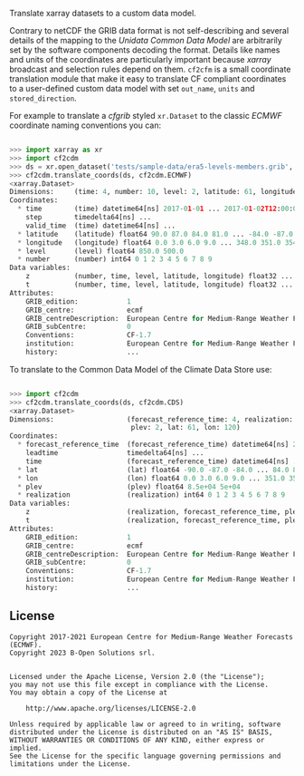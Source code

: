 Translate xarray datasets to a custom data model.

Contrary to netCDF the GRIB data format is not self-describing and several details of the mapping
to the *Unidata Common Data Model* are arbitrarily set by the software components decoding the format.
Details like names and units of the coordinates are particularly important because
*xarray* broadcast and selection rules depend on them.
`cf2cfm` is a small coordinate translation module that make it easy to
translate CF compliant coordinates to a user-defined
custom data model with set `out_name`, `units` and `stored_direction`.

For example to translate a *cfgrib* styled `xr.Dataset` to the classic *ECMWF* coordinate
naming conventions you can:

```python

>>> import xarray as xr
>>> import cf2cdm
>>> ds = xr.open_dataset('tests/sample-data/era5-levels-members.grib', engine='cfgrib')
>>> cf2cdm.translate_coords(ds, cf2cdm.ECMWF)
<xarray.Dataset>
Dimensions:     (time: 4, number: 10, level: 2, latitude: 61, longitude: 120)
Coordinates:
  * time        (time) datetime64[ns] 2017-01-01 ... 2017-01-02T12:00:00
    step        timedelta64[ns] ...
    valid_time  (time) datetime64[ns] ...
  * latitude    (latitude) float64 90.0 87.0 84.0 81.0 ... -84.0 -87.0 -90.0
  * longitude   (longitude) float64 0.0 3.0 6.0 9.0 ... 348.0 351.0 354.0 357.0
  * level       (level) float64 850.0 500.0
  * number      (number) int64 0 1 2 3 4 5 6 7 8 9
Data variables:
    z           (number, time, level, latitude, longitude) float32 ...
    t           (number, time, level, latitude, longitude) float32 ...
Attributes:
    GRIB_edition:            1
    GRIB_centre:             ecmf
    GRIB_centreDescription:  European Centre for Medium-Range Weather Forecasts
    GRIB_subCentre:          0
    Conventions:             CF-1.7
    institution:             European Centre for Medium-Range Weather Forecasts
    history:                 ...

```

To translate to the Common Data Model of the Climate Data Store use:

```python

>>> import cf2cdm
>>> cf2cdm.translate_coords(ds, cf2cdm.CDS)
<xarray.Dataset>
Dimensions:                  (forecast_reference_time: 4, realization: 10,
                              plev: 2, lat: 61, lon: 120)
Coordinates:
  * forecast_reference_time  (forecast_reference_time) datetime64[ns] 2017-01...
    leadtime                 timedelta64[ns] ...
    time                     (forecast_reference_time) datetime64[ns] ...
  * lat                      (lat) float64 -90.0 -87.0 -84.0 ... 84.0 87.0 90.0
  * lon                      (lon) float64 0.0 3.0 6.0 9.0 ... 351.0 354.0 357.0
  * plev                     (plev) float64 8.5e+04 5e+04
  * realization              (realization) int64 0 1 2 3 4 5 6 7 8 9
Data variables:
    z                        (realization, forecast_reference_time, plev, lat, lon) float32 ...
    t                        (realization, forecast_reference_time, plev, lat, lon) float32 ...
Attributes:
    GRIB_edition:            1
    GRIB_centre:             ecmf
    GRIB_centreDescription:  European Centre for Medium-Range Weather Forecasts
    GRIB_subCentre:          0
    Conventions:             CF-1.7
    institution:             European Centre for Medium-Range Weather Forecasts
    history:                 ...

```

## License

```
Copyright 2017-2021 European Centre for Medium-Range Weather Forecasts (ECMWF).
Copyright 2023 B-Open Solutions srl.


Licensed under the Apache License, Version 2.0 (the "License");
you may not use this file except in compliance with the License.
You may obtain a copy of the License at

    http://www.apache.org/licenses/LICENSE-2.0

Unless required by applicable law or agreed to in writing, software
distributed under the License is distributed on an "AS IS" BASIS,
WITHOUT WARRANTIES OR CONDITIONS OF ANY KIND, either express or implied.
See the License for the specific language governing permissions and
limitations under the License.
```

